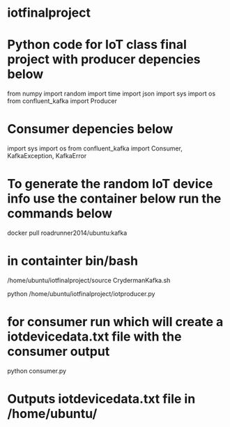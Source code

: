 # iotfinalproject
# Python code for IoT class final project with producer depencies below
from numpy import random
import time
import json
import sys
import os
from confluent_kafka import Producer

# Consumer depencies below
import sys
import os
from confluent_kafka import Consumer, KafkaException, KafkaError

# To generate the random IoT device info use the container below run the commands below
docker pull roadrunner2014/ubuntu:kafka

# in containter bin/bash
/home/ubuntu/iotfinalproject/source CrydermanKafka.sh

python /home/ubuntu/iotfinalproject/iotproducer.py

# for consumer run which will create a iotdevicedata.txt file with the consumer output
python consumer.py

# Outputs iotdevicedata.txt file in /home/ubuntu/
